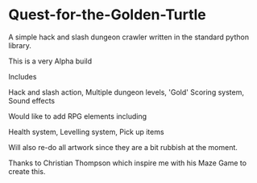 # Quest-for-the-Golden-Turtle

A simple hack and slash dungeon crawler written in the standard python library. 

This is a very Alpha build 

Includes 

Hack and slash action, 
Multiple dungeon levels, 
'Gold' Scoring system,
Sound effects 

Would like to add RPG elements including 

Health system, 
Levelling system, 
Pick up items 


Will also re-do all artwork since they are a bit rubbish at the moment. 


Thanks to Christian Thompson which inspire me with his Maze Game to create this. 


